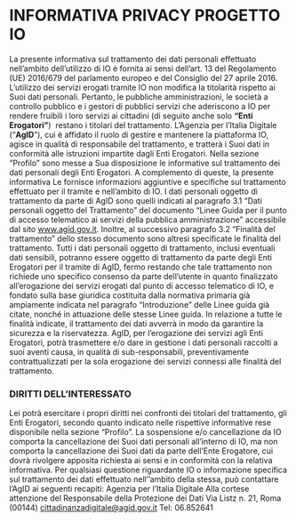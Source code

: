 # INFORMATIVA PRIVACY PROGETTO IO

La presente informativa sul trattamento
dei dati personali effettuato nell’ambito dell’utilizzo di IO è fornita ai
sensi dell’art. 13 del Regolamento (UE) 2016/679 del parlamento europeo e
del Consiglio del 27 aprile 2016.
L’utilizzo dei servizi erogati tramite
IO non modifica la titolarità rispetto ai Suoi dati personali. Pertanto, le
pubbliche amministrazioni, le società a controllo pubblico e i gestori di
pubblici servizi che aderiscono a IO per rendere fruibili i loro servizi ai
cittadini (di seguito anche solo **“Enti Erogatori”**)  restano i titolari
del trattamento.
L’Agenzia per l’Italia Digitale (“**AgID**”), cui è affidato
il ruolo di gestire e mantenere la piattaforma IO, agisce in qualità di responsabile
del trattamento, e tratterà i Suoi dati in conformità alle istruzioni impartite
dagli Enti Erogatori.
Nella sezione “Profilo” sono messe a Sua disposizione
le informative sul trattamento dei dati personali degli Enti Erogatori. A
complemento di queste, la presente informativa Le fornisce informazioni aggiuntive
e specifiche sul trattamento effettuato per il tramite e nell’ambito di IO.
I
dati personali oggetto di trattamento da parte di AgID sono quelli indicati
al paragrafo 3.1 “Dati personali oggetto del Trattamento” del documento “Linee
Guida per il punto di accesso telematico ai servizi della pubblica amministrazione”
accessibile dal sito www.agid.gov.it. Inoltre, al successivo paragrafo 3.2
“Finalità del trattamento” dello stesso documento sono altresì specificate
le finalità del trattamento.
Tutti i dati personali oggetto di trattamento,
inclusi eventuali dati sensibili, potranno essere oggetto di trattamento da
parte degli Enti Erogatori per il tramite di AgID, fermo restando che tale
trattamento non richiede uno specifico consenso da parte dell’utente in quanto
finalizzato all’erogazione dei servizi erogati dal punto di accesso telematico
di IO, e fondato sulla base giuridica costituita dalla normativa primaria
già ampiamente indicata nel paragrafo “Introduzione” delle Linee guida già
citate, nonché in attuazione delle stesse Linee guida.
In relazione a tutte
le finalità indicate, il trattamento dei dati avverrà in modo da garantire
la sicurezza e la riservatezza.
AgID, per l’erogazione dei servizi agli Enti
Erogatori, potrà trasmettere e/o dare in gestione i dati personali raccolti
a suoi aventi causa, in qualità di sub-responsabili, preventivamente contrattualizzati
per la sola erogazione dei servizi connessi alle finalità del trattamento.

### DIRITTI DELL’INTERESSATO

Lei potrà esercitare i propri diritti nei confronti
dei titolari del trattamento, gli Enti Erogatori, secondo quanto indicato
nelle rispettive informative rese disponibile nella sezione “Profilo”.
La
sospensione e/o cancellazione da IO comporta la cancellazione dei Suoi dati
personali all’interno di IO, ma non comporta la cancellazione dei Suoi dati
da parte dell’Ente Erogatore, cui dovrà rivolgere apposita richiesta ai sensi
e in conformità con la relativa informativa.
Per qualsiasi questione riguardante
IO o informazione specifica sul trattamento dei dati effettuato nell’’ambito
della stessa, può contattare l’AgID ai seguenti recapiti:
Agenzia per l’Italia
Digitale
Alla cortese attenzione del Responsabile della Protezione dei Dati
Via
Listz n. 21, Roma (00144)
cittadinanzadigitale@agid.gov.it
Tel: 06.852641
